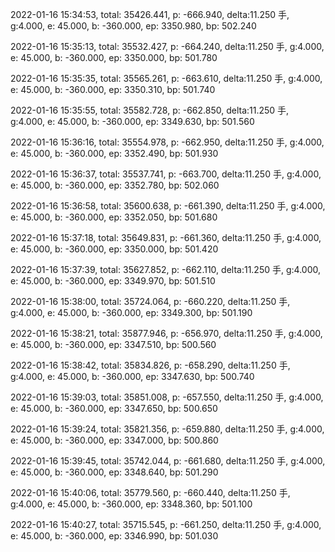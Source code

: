 2022-01-16 15:34:53, total: 35426.441, p: -666.940, delta:11.250 手, g:4.000, e: 45.000, b: -360.000, ep: 3350.980, bp: 502.240

2022-01-16 15:35:13, total: 35532.427, p: -664.240, delta:11.250 手, g:4.000, e: 45.000, b: -360.000, ep: 3350.000, bp: 501.780

2022-01-16 15:35:35, total: 35565.261, p: -663.610, delta:11.250 手, g:4.000, e: 45.000, b: -360.000, ep: 3350.310, bp: 501.740

2022-01-16 15:35:55, total: 35582.728, p: -662.850, delta:11.250 手, g:4.000, e: 45.000, b: -360.000, ep: 3349.630, bp: 501.560

2022-01-16 15:36:16, total: 35554.978, p: -662.950, delta:11.250 手, g:4.000, e: 45.000, b: -360.000, ep: 3352.490, bp: 501.930

2022-01-16 15:36:37, total: 35537.741, p: -663.700, delta:11.250 手, g:4.000, e: 45.000, b: -360.000, ep: 3352.780, bp: 502.060

2022-01-16 15:36:58, total: 35600.638, p: -661.390, delta:11.250 手, g:4.000, e: 45.000, b: -360.000, ep: 3352.050, bp: 501.680

2022-01-16 15:37:18, total: 35649.831, p: -661.360, delta:11.250 手, g:4.000, e: 45.000, b: -360.000, ep: 3350.000, bp: 501.420

2022-01-16 15:37:39, total: 35627.852, p: -662.110, delta:11.250 手, g:4.000, e: 45.000, b: -360.000, ep: 3349.970, bp: 501.510

2022-01-16 15:38:00, total: 35724.064, p: -660.220, delta:11.250 手, g:4.000, e: 45.000, b: -360.000, ep: 3349.300, bp: 501.190

2022-01-16 15:38:21, total: 35877.946, p: -656.970, delta:11.250 手, g:4.000, e: 45.000, b: -360.000, ep: 3347.510, bp: 500.560

2022-01-16 15:38:42, total: 35834.826, p: -658.290, delta:11.250 手, g:4.000, e: 45.000, b: -360.000, ep: 3347.630, bp: 500.740

2022-01-16 15:39:03, total: 35851.008, p: -657.550, delta:11.250 手, g:4.000, e: 45.000, b: -360.000, ep: 3347.650, bp: 500.650

2022-01-16 15:39:24, total: 35821.356, p: -659.880, delta:11.250 手, g:4.000, e: 45.000, b: -360.000, ep: 3347.000, bp: 500.860

2022-01-16 15:39:45, total: 35742.044, p: -661.680, delta:11.250 手, g:4.000, e: 45.000, b: -360.000, ep: 3348.640, bp: 501.290

2022-01-16 15:40:06, total: 35779.560, p: -660.440, delta:11.250 手, g:4.000, e: 45.000, b: -360.000, ep: 3348.360, bp: 501.100

2022-01-16 15:40:27, total: 35715.545, p: -661.250, delta:11.250 手, g:4.000, e: 45.000, b: -360.000, ep: 3346.990, bp: 501.030